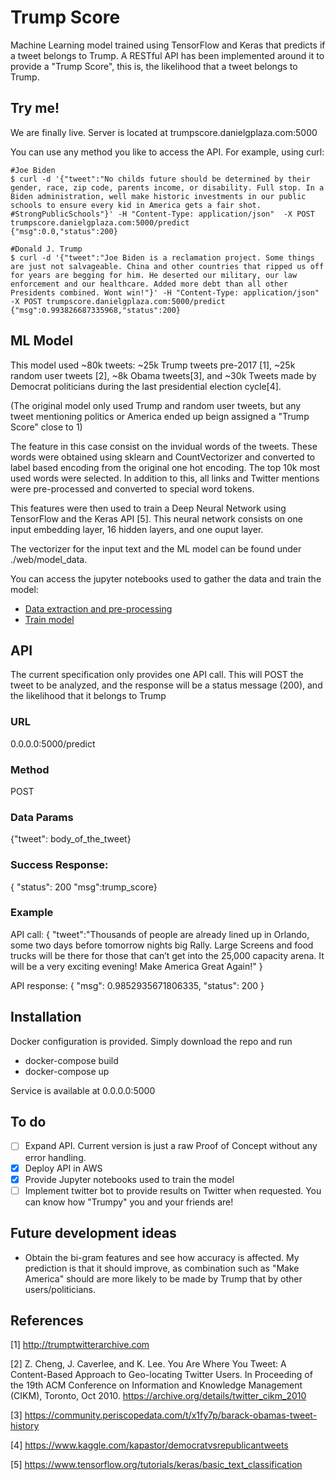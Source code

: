 # Trump Score

Machine Learning model trained using TensorFlow and Keras that predicts if a tweet belongs to Trump. A RESTful API has been implemented around it to provide a "Trump Score", this is, the likelihood that a tweet belongs to Trump.


## Try me!

We are finally live. Server is located at trumpscore.danielgplaza.com:5000

You can use any method you like to access the API. For example, using curl:

```
#Joe Biden
$ curl -d '{"tweet":"No childs future should be determined by their gender, race, zip code, parents income, or disability. Full stop. In a Biden administration, well make historic investments in our public schools to ensure every kid in America gets a fair shot. #StrongPublicSchools"}' -H "Content-Type: application/json"  -X POST trumpscore.danielgplaza.com:5000/predict
{"msg":0.0,"status":200}

#Donald J. Trump
$ curl -d '{"tweet":"Joe Biden is a reclamation project. Some things are just not salvageable. China and other countries that ripped us off for years are begging for him. He deserted our military, our law enforcement and our healthcare. Added more debt than all other Presidents combined. Wont win!"}' -H "Content-Type: application/json"  -X POST trumpscore.danielgplaza.com:5000/predict
{"msg":0.993826687335968,"status":200}
```

## ML Model

This model used ~80k tweets: ~25k Trump tweets pre-2017 [1], ~25k random user tweets [2], ~8k Obama tweets[3], and ~30k Tweets made by Democrat politicians during the last presidential election cycle[4].

(The original model only used Trump and random user tweets, but any tweet mentioning politics or America ended up beign assigned a "Trump Score" close to 1)

The feature in this case consist on the invidual words of the tweets. These words were obtained using sklearn and CountVectorizer and converted to label based encoding from the original one hot encoding. The top 10k most used words were selected. In addition to this, all links and Twitter mentions were pre-processed and converted to special word tokens.

This features were then used to train a Deep Neural Network using TensorFlow and the Keras API [5]. This neural network consists on one input embedding layer, 16 hidden layers, and one ouput layer.

The vectorizer for the input text and the ML model can be found under ./web/model_data.

You can access the jupyter notebooks used to gather the data and train the model:
- [Data extraction and pre-processing](ML/data_extraction.ipynb)
- [Train model](ML/train_model.ipynb)

## API

The current specification only provides one API call. This will POST the tweet to be analyzed, and the response will be a status message (200), and the likelihood that it belongs to Trump

### URL

0.0.0.0:5000/predict

### Method

POST

### Data Params

 {"tweet": body_of_the_tweet}

### Success Response:


{ "status": 200 
  "msg":trump_score}
  
### Example

API call:
{
	"tweet":"Thousands of people are already lined up in Orlando, some two days before tomorrow nights big Rally. Large Screens and food trucks will be there for those that can’t get into the 25,000 capacity arena. It will be a very exciting evening! Make America Great Again!"
}

API response:
{
    "msg": 0.9852935671806335,
    "status": 200
}



## Installation

Docker configuration is provided. Simply download the repo and run 
- docker-compose build
- docker-compose up

Service is available at 0.0.0.0:5000

## To do

- [ ] Expand API. Current version is just a raw Proof of Concept without any error handling.
- [X] Deploy API in AWS
- [X] Provide Jupyter notebooks used to train the model
- [ ] Implement twitter bot to provide results on Twitter when requested. You can know how "Trumpy" you and your friends are!

## Future development ideas
- Obtain the bi-gram features and see how accuracy is affected. My prediction is that it should improve, as combination such as "Make America" should are more likely to be made by Trump that by other users/politicians.

## References
[1] http://trumptwitterarchive.com

[2] Z. Cheng, J. Caverlee, and K. Lee. You Are Where You Tweet: A Content-Based Approach to Geo-locating Twitter Users. In Proceeding of the 19th ACM Conference on Information and Knowledge Management (CIKM), Toronto, Oct 2010. https://archive.org/details/twitter_cikm_2010

[3] https://community.periscopedata.com/t/x1fy7p/barack-obamas-tweet-history

[4] https://www.kaggle.com/kapastor/democratvsrepublicantweets

[5] https://www.tensorflow.org/tutorials/keras/basic_text_classification

